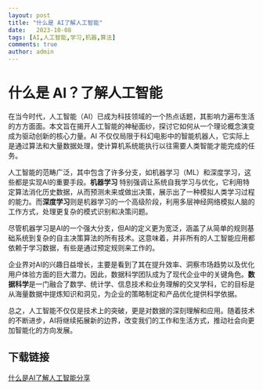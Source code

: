 ```yaml
---
layout: post
title: "什么是 AI了解人工智能"
date:   2023-10-08
tags: [AI,人工智能,学习,机器,算法]
comments: true
author: admin
---
```

# 什么是 AI？了解人工智能

在当今时代，人工智能（AI）已成为科技领域的一个热点话题，其影响力遍布生活的方方面面。本文旨在揭开人工智能的神秘面纱，探讨它如何从一个理论概念演变成为驱动创新的核心力量。AI 不仅仅局限于科幻电影中的智能机器人，它实际上是通过算法和大量数据处理，使计算机系统能执行以往需要人类智能才能完成的任务。

人工智能的范畴广泛，其中包含了许多分支，如机器学习（ML）和深度学习，这些都是实现AI的重要手段。**机器学习** 特别强调让系统自我学习与优化，它利用特定算法消化历史数据，从而预测未来或做出决策，展示出了一种模拟人类学习过程的能力。而**深度学习**则是机器学习的一个高级阶段，利用多层神经网络模拟人脑的工作方式，处理更复杂的模式识别和决策问题。

尽管机器学习是AI的一个强大分支，但AI的定义更为宽泛，涵盖了从简单的规则基础系统到复杂的自主决策算法的所有技术。这意味着，并非所有的人工智能应用都依赖于学习数据，有些是通过预定规则来工作的。

企业界对AI的兴趣日益增长，主要是看到了其在提升效率、洞察市场趋势以及优化用户体验方面的巨大潜力。因此，数据科学团队成为了现代企业中的关键角色。**数据科学**是一门融合了数学、统计学、信息技术和业务理解的交叉学科，它的目标是从海量数据中提炼知识和洞见，为企业的策略制定和产品优化提供科学依据。

总之，人工智能不仅仅是技术上的突破，更是对数据的深刻理解和应用。随着技术的不断进步，AI将继续拓展新的边界，改变我们的工作和生活方式，推动社会向更加智能化的方向发展。

## 下载链接

[什么是AI了解人工智能分享](https://pan.quark.cn/s/ffa5219bf152)